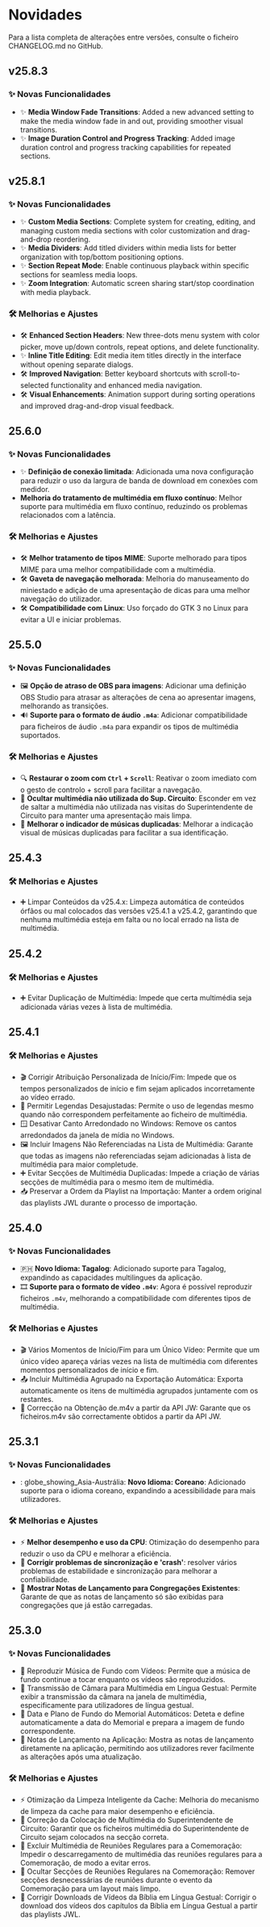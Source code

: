 <!-- markdownlint-disable no-duplicate-heading -->

# Novidades

Para a lista completa de alterações entre versões, consulte o ficheiro CHANGELOG.md no GitHub.

## v25.8.3

### ✨ Novas Funcionalidades

- ✨ **Media Window Fade Transitions**: Added a new advanced setting to make the media window fade in and out, providing smoother visual transitions.
- ✨ **Image Duration Control and Progress Tracking**: Added image duration control and progress tracking capabilities for repeated sections.

## v25.8.1

### ✨ Novas Funcionalidades

- ✨ **Custom Media Sections**: Complete system for creating, editing, and managing custom media sections with color customization and drag-and-drop reordering.
- ✨ **Media Dividers**: Add titled dividers within media lists for better organization with top/bottom positioning options.
- ✨ **Section Repeat Mode**: Enable continuous playback within specific sections for seamless media loops.
- ✨ **Zoom Integration**: Automatic screen sharing start/stop coordination with media playback.

### 🛠️ Melhorias e Ajustes

- 🛠️ **Enhanced Section Headers**: New three-dots menu system with color picker, move up/down controls, repeat options, and delete functionality.
- ✨ **Inline Title Editing**: Edit media item titles directly in the interface without opening separate dialogs.
- 🛠️ **Improved Navigation**: Better keyboard shortcuts with scroll-to-selected functionality and enhanced media navigation.
- 🛠️ **Visual Enhancements**: Animation support during sorting operations and improved drag-and-drop visual feedback.

## 25.6.0

### ✨ Novas Funcionalidades

- ✨ **Definição de conexão limitada**: Adicionada uma nova configuração para reduzir o uso da largura de banda de download em conexões com medidor.
- **Melhoria do tratamento de multimédia em fluxo contínuo**: Melhor suporte para multimédia em fluxo contínuo, reduzindo os problemas relacionados com a latência.

### 🛠️ Melhorias e Ajustes

- 🛠️ **Melhor tratamento de tipos MIME**: Suporte melhorado para tipos MIME para uma melhor compatibilidade com a multimédia.
- 🛠️ **Gaveta de navegação melhorada**: Melhoria do manuseamento do miniestado e adição de uma apresentação de dicas para uma melhor navegação do utilizador.
- 🛠️ **Compatibilidade com Linux**: Uso forçado do GTK 3 no Linux para evitar a UI e iniciar problemas.

## 25.5.0

### ✨ Novas Funcionalidades

- 🖼️ **Opção de atraso de OBS para imagens**: Adicionar uma definição OBS Studio para atrasar as alterações de cena ao apresentar imagens, melhorando as transições.
- 🔊 **Suporte para o formato de áudio `.m4a`**: Adicionar compatibilidade para ficheiros de áudio `.m4a` para expandir os tipos de multimédia suportados.

### 🛠️ Melhorias e Ajustes

- 🔍 **Restaurar o zoom com `Ctrl` + `Scroll`**: Reativar o zoom imediato com o gesto de controlo + scroll para facilitar a navegação.
- 👤 **Ocultar multimédia não utilizada do Sup. Circuito**: Esconder em vez de saltar a multimédia não utilizada nas visitas do Superintendente de Circuito para manter uma apresentação mais limpa.
- 🎵 **Melhorar o indicador de músicas duplicadas**: Melhorar a indicação visual de músicas duplicadas para facilitar a sua identificação.

## 25.4.3

### 🛠️ Melhorias e Ajustes

- ➕ Limpar Conteúdos da v25.4.x: Limpeza automática de conteúdos órfãos ou mal colocados das versões v25.4.1 a v25.4.2, garantindo que nenhuma multimédia esteja em falta ou no local errado na lista de multimédia.

## 25.4.2

### 🛠️ Melhorias e Ajustes

- ➕ Evitar Duplicação de Multimédia: Impede que certa multimédia seja adicionada várias vezes à lista de multimédia.

## 25.4.1

### 🛠️ Melhorias e Ajustes

- 🎬 Corrigir Atribuição Personalizada de Início/Fim: Impede que os tempos personalizados de início e fim sejam aplicados incorretamente ao vídeo errado.
- 📝 Permitir Legendas Desajustadas: Permite o uso de legendas mesmo quando não correspondem perfeitamente ao ficheiro de multimédia.
- 🪟 Desativar Canto Arredondado no Windows: Remove os cantos arredondados da janela de mídia no Windows.
- 🖼 Incluir Imagens Não Referenciadas na Lista de Multimédia: Garante que todas as imagens não referenciadas sejam adicionadas à lista de multimédia para maior completude.
- ➕ Evitar Secções de Multimédia Duplicadas: Impede a criação de várias secções de multimédia para o mesmo item de multimédia.
- 📥 Preservar a Ordem da Playlist na Importação: Manter a ordem original das playlists JWL durante o processo de importação.

## 25.4.0

### ✨ Novas Funcionalidades

- 🇵🇭 **Novo Idioma: Tagalog**: Adicionado suporte para Tagalog, expandindo as capacidades multilingues da aplicação.
- 🎞 **Suporte para o formato de vídeo `.m4v`**: Agora é possível reproduzir ficheiros `.m4v`, melhorando a compatibilidade com diferentes tipos de multimédia.

### 🛠️ Melhorias e Ajustes

- 🎬 Vários Momentos de Início/Fim para um Único Vídeo: Permite que um único vídeo apareça várias vezes na lista de multimédia com diferentes momentos personalizados de início e fim.
- 📤 Incluir Multimédia Agrupado na Exportação Automática: Exporta automaticamente os itens de multimédia agrupados juntamente com os restantes.
- 📡 Correcção na Obtenção de.m4v a partir da API JW: Garante que os ficheiros.m4v são correctamente obtidos a partir da API JW.

## 25.3.1

### ✨ Novas Funcionalidades

- : globe_showing_Asia-Austrália: **Novo Idioma: Coreano**: Adicionado suporte para o idioma coreano, expandindo a acessibilidade para mais utilizadores.

### 🛠️ Melhorias e Ajustes

- ⚡ **Melhor desempenho e uso da CPU**: Otimização do desempenho para reduzir o uso da CPU e melhorar a eficiência.
- 🔄 **Corrigir problemas de sincronização e 'crash'**: resolver vários problemas de estabilidade e sincronização para melhorar a confiabilidade.
- 📜 **Mostrar Notas de Lançamento para Congregações Existentes**: Garante de que as notas de lançamento só são exibidas para congregações que já estão carregadas.

## 25.3.0

### ✨ Novas Funcionalidades

- 🎵 Reproduzir Música de Fundo com Vídeos: Permite que a música de fundo continue a tocar enquanto os vídeos são reproduzidos.
- 🎥 Transmissão de Câmara para Multimédia em Língua Gestual: Permite exibir a transmissão da câmara na janela de multimédia, especificamente para utilizadores de língua gestual.
- 📅 Data e Plano de Fundo do Memorial Automáticos: Deteta e define automaticamente a data do Memorial e prepara a imagem de fundo correspondente.
- 📜 Notas de Lançamento na Aplicação: Mostra as notas de lançamento diretamente na aplicação, permitindo aos utilizadores rever facilmente as alterações após uma atualização.

### 🛠️ Melhorias e Ajustes

- ⚡ Otimização da Limpeza Inteligente da Cache: Melhoria do mecanismo de limpeza da cache para maior desempenho e eficiência.
- 📂 Correção da Colocação de Multimédia do Superintendente de Circuito: Garantir que os ficheiros multimédia do Superintendente de Circuito sejam colocados na secção correta.
- 📅 Excluir Multimédia de Reuniões Regulares para a Comemoração: Impedir o descarregamento de multimédia das reuniões regulares para a Comemoração, de modo a evitar erros.
- 📅 Ocultar Secções de Reuniões Regulares na Comemoração: Remover secções desnecessárias de reuniões durante o evento da Comemoração para um layout mais limpo.
- 📖 Corrigir Downloads de Vídeos da Bíblia em Língua Gestual: Corrigir o download dos vídeos dos capítulos da Bíblia em Língua Gestual a partir das playlists JWL.
